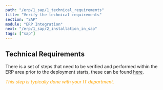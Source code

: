 ```yaml
---
path: "/erp/1_sap/1_technical_requirements"
title: "Verify the technical requirements"
section: "SAP"
module: "ERP Integration"
next: "/erp/1_sap/2_installation_in_sap"
tags: ["sap"]
---
```

## Technical Requirements
There is a set of steps that need to be verified and performed within the ERP area prior to the deployment starts, these can be found [here](https://success.mediusflow.com/documentation/cts-documentation/Cloud-Connectors/sap/SAP_technical/SAP_technical_requirements/).

<span style="color:orange">*This step is typically done with your IT department.*</span>

